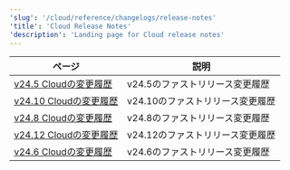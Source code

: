```yaml
---
'slug': '/cloud/reference/changelogs/release-notes'
'title': 'Cloud Release Notes'
'description': 'Landing page for Cloud release notes'
---
```




<!-- 以下の目次は、YAMLフロントマターから自動的に生成されています
     https://github.com/ClickHouse/clickhouse-docs/blob/main/scripts/autogenerate-table-of-contents.sh を使用しています
     エラーを見つけた場合は、ページ自体のフロントマターを編集してください。
-->

| ページ | 説明 |
|-----|-----|
| [v24.5 Cloudの変更履歴](/changelogs/24.5) | v24.5のファストリリース変更履歴 |
| [v24.10 Cloudの変更履歴](/changelogs/24.10) | v24.10のファストリリース変更履歴 |
| [v24.8 Cloudの変更履歴](/changelogs/24.8) | v24.8のファストリリース変更履歴 |
| [v24.12 Cloudの変更履歴](/changelogs/24.12) | v24.12のファストリリース変更履歴 |
| [v24.6 Cloudの変更履歴](/changelogs/24.6) | v24.6のファストリリース変更履歴 |
